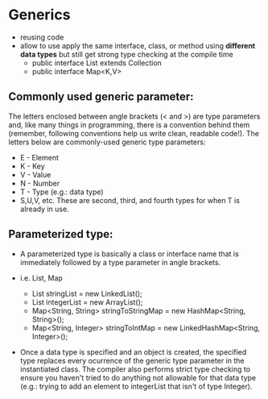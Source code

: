 # Generics
* reusing code
* allow to use apply the same  interface, class, or method using **different data types** but still get strong type checking at the compile time
    * public interface List<E> extends Collection<E>
    * public interface Map<K,V>

## Commonly used generic parameter:
The letters enclosed between angle brackets (< and >) are type parameters and, like many things in programming, there is a convention behind them (remember, following conventions help us write clean, readable code!). The letters below are commonly-used generic type parameters:

* E - Element
* K - Key
* V - Value
* N - Number
* T - Type (e.g.: data type)
* S,U,V, etc. These are second, third, and fourth types for when T is already in use. 

## Parameterized type:
* A parameterized type is basically a class or interface name that is immediately followed by a type parameter in angle brackets. 
* i.e. List, Map
    * List<String> stringList = new LinkedList<String>();
    * List<Integer> integerList = new ArrayList<Integer>();
    * Map<String, String> stringToStringMap = new HashMap<String, String>();
    * Map<String, Integer> stringToIntMap = new LinkedHashMap<String, Integer>();

* Once a data type is specified and an object is created, the specified type replaces every ocurrence of the generic type parameter in the instantiated class. The compiler also performs strict type checking to ensure you haven't tried to do anything not allowable for that data type (e.g.: trying to add an element to integerList that isn't of type Integer). 
